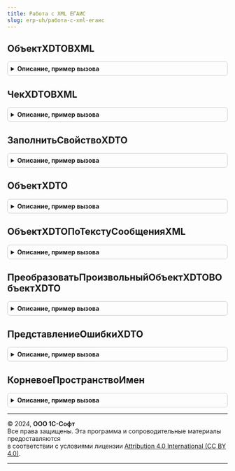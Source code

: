 ```yaml
---
title: Работа с XML ЕГАИС
slug: erp-uh/работа-с-xml-егаис
---
```



## ОбъектXDTOВXML
<details style="margin: 1em 0; padding: 0.5em; border: 1px solid #ccc; border-radius: 6px;">

<summary style="font-weight: bold; cursor: pointer;">Описание, пример вызова</summary>

```bsl

// Преобразует объект XDTO в XML
//
// Параметры:
//  ОбъектXDTO - ОбъектXDTO - Объект XDTO
//  ИдентификаторФСРАР - Строка - идентификатор отправителя в системе ФС РАР
//  ПространствоИмен - Строка - используемое пространство имен
//  ИмяТипа - Строка - Имя типа
//
// Возвращаемое значение:
//  Строка - Текст сообщения XML
//
Функция ОбъектXDTOВXML(ОбъектXDTO, ИдентификаторФСРАР, ПространствоИмен, ИмяТипа) Экспорт
```

Пример вызова
```bsl
Результат = РаботаСXMLЕГАИС.ОбъектXDTOВXML(ОбъектXDTO, ИдентификаторФСРАР, ПространствоИмен, ИмяТипа) 
```
</details>

## ЧекXDTOВXML
<details style="margin: 1em 0; padding: 0.5em; border: 1px solid #ccc; border-radius: 6px;">

<summary style="font-weight: bold; cursor: pointer;">Описание, пример вызова</summary>

```bsl

// Преобразует объект XDTO чека в XML.
//
// Параметры:
//  ОбъектXDTO - ОбъектXDTO - Объект XDTO
//  ПространствоИмен - Строка - Имя пространства имен.
//  ИмяТипа - Строка - Имя типа
//
// Возвращаемое значение:
//  Строка - Текст сообщения XML.
//
Функция ЧекXDTOВXML(ОбъектXDTO, ПространствоИмен, ИмяТипа) Экспорт
```

Пример вызова
```bsl
Результат = РаботаСXMLЕГАИС.ЧекXDTOВXML(ОбъектXDTO, ПространствоИмен, ИмяТипа) 
```
</details>

## ЗаполнитьСвойствоXDTO
<details style="margin: 1em 0; padding: 0.5em; border: 1px solid #ccc; border-radius: 6px;">

<summary style="font-weight: bold; cursor: pointer;">Описание, пример вызова</summary>

```bsl

// Устанавливает значение свойства объекта XDTO.
//
// Параметры:
//  ОбъектXDTO - ОбъектXDTO - Объект XDTO
//  ИмяСвойства - Строка - Имя свойства
//  ЗначениеСвойства - Неопределено, Строка - Значение свойства
//  КешОшибок - Неопределено - Кеш ошибок
//  Глубина - Неопределено - Глубина
//  ТребуетсяЗаполнить - Неопределено, Булево - Требуется заполнить
//
// Возвращаемое значение:
//  Булево - свойство XDTO заполнено
Функция ЗаполнитьСвойствоXDTO( Экспорт
```

Пример вызова
```bsl
Результат = РаботаСXMLЕГАИС.ЗаполнитьСвойствоXDTO();
```
</details>

## ОбъектXDTO
<details style="margin: 1em 0; padding: 0.5em; border: 1px solid #ccc; border-radius: 6px;">

<summary style="font-weight: bold; cursor: pointer;">Описание, пример вызова</summary>

```bsl

// Создает новый объект XDTO.
//
// Параметры:
//  ПространствоИмен - Строка - Пространство имен.
//  ИмяТипа - Строка - Имя типа в пространстве имен.
//
// Возвращаемое значение:
//  ОбъектXDTO - Созданный объект XDTO/
//
Функция ОбъектXDTO(ПространствоИмен, ИмяТипа) Экспорт
```

Пример вызова
```bsl
Результат = РаботаСXMLЕГАИС.ОбъектXDTO(ПространствоИмен, ИмяТипа) 
```
</details>

## ОбъектXDTOПоТекстуСообщенияXML
<details style="margin: 1em 0; padding: 0.5em; border: 1px solid #ccc; border-radius: 6px;">

<summary style="font-weight: bold; cursor: pointer;">Описание, пример вызова</summary>

```bsl

// Возвращает Объект XDTO, получаемый из текста сообщения XML
//
// Параметры:
//  ТекстСообщенияXML - Строка - Текст сообщения XML
//  Тип - Строка, Неопределено, ТипОбъектаXDTO - Тип объекта
//
// Возвращаемое значение:
//  ОбъектXDTO - Объект XDTO
//
Функция ОбъектXDTOПоТекстуСообщенияXML(ТекстСообщенияXML, Тип) Экспорт
```

Пример вызова
```bsl
Результат = РаботаСXMLЕГАИС.ОбъектXDTOПоТекстуСообщенияXML(ТекстСообщенияXML, Тип) 
```
</details>

## ПреобразоватьПроизвольныйОбъектXDTOВОбъектXDTO
<details style="margin: 1em 0; padding: 0.5em; border: 1px solid #ccc; border-radius: 6px;">

<summary style="font-weight: bold; cursor: pointer;">Описание, пример вызова</summary>

```bsl

// Преобразует содержимое произвольного объекта XDTO источника (без типов) в содержимое объекта XDTO приемника (с типами).
// Параметры:
//  ОбъектXDTOИсточник - ОбъектXDTO - Объект источник
//  ОбъектXDTOПриемник - ОбъектXDTO - Объект приемник
//
// Возвращаемое значение:
//  ОбъектXDTO - Преобразовать произвольный объект XDTOВОбъект XDTO
Функция ПреобразоватьПроизвольныйОбъектXDTOВОбъектXDTO(ОбъектXDTOИсточник, ОбъектXDTOПриемник) Экспорт
```

Пример вызова
```bsl
Результат = РаботаСXMLЕГАИС.ПреобразоватьПроизвольныйОбъектXDTOВОбъектXDTO(ОбъектXDTOИсточник, ОбъектXDTOПриемник) 
```
</details>

## ПредставлениеОшибкиXDTO
<details style="margin: 1em 0; padding: 0.5em; border: 1px solid #ccc; border-radius: 6px;">

<summary style="font-weight: bold; cursor: pointer;">Описание, пример вызова</summary>

```bsl

// Представление ошибки XDTO.
//
// Параметры:
//  ПредставлениеОшибки - см. РаботаСXMLИС.ДанныеДляРасшифровкиОшибок
//  ЧтениеXML - ЧтениеXML
//  Глубина - Число
//
// Возвращаемое значение:
//  см. РаботаСXMLИС.ПредставлениеОшибкиXDTO
Функция ПредставлениеОшибкиXDTO(ПредставлениеОшибки, ЧтениеXML, Глубина) Экспорт
```

Пример вызова
```bsl
Результат = РаботаСXMLЕГАИС.ПредставлениеОшибкиXDTO(ПредставлениеОшибки, ЧтениеXML, Глубина) 
```
</details>

## КорневоеПространствоИмен
<details style="margin: 1em 0; padding: 0.5em; border: 1px solid #ccc; border-radius: 6px;">

<summary style="font-weight: bold; cursor: pointer;">Описание, пример вызова</summary>

```bsl

// Возвращает корневое пространство имен для документов ЕГАИС.
//
// Возвращаемое значение:
//  Строка - Корневое пространство имен
Функция КорневоеПространствоИмен() Экспорт
```

Пример вызова
```bsl
Результат = РаботаСXMLЕГАИС.КорневоеПространствоИмен() 
```
</details>

---

© 2024, **ООО 1С-Софт**  
Все права защищены. Эта программа и сопроводительные материалы предоставляются  
в соответствии с условиями лицензии [Attribution 4.0 International (CC BY 4.0)](https://creativecommons.org/licenses/by/4.0/legalcode).

---
